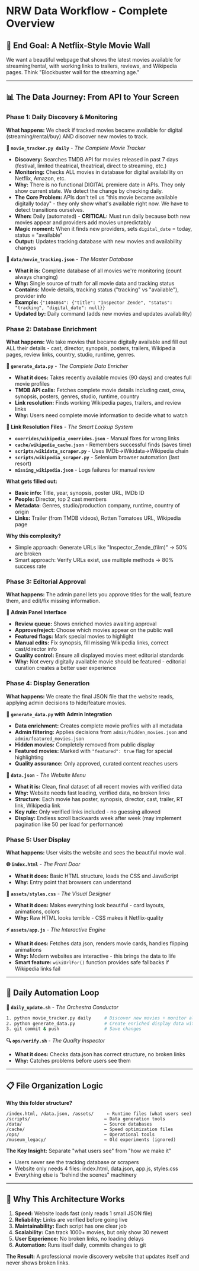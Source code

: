 # **NRW Data Workflow - Complete Overview**

## **🎯 End Goal: A Netflix-Style Movie Wall**
We want a beautiful webpage that shows the latest movies available for streaming/rental, with working links to trailers, reviews, and Wikipedia pages. Think "Blockbuster wall for the streaming age."

---

## **📊 The Data Journey: From API to Your Screen**

### **Phase 1: Daily Discovery & Monitoring**
**What happens:** We check if tracked movies became available for digital (streaming/rental/buy) AND discover new movies to track.

**🔧 `movie_tracker.py daily`** - *The Complete Movie Tracker*
- **Discovery:** Searches TMDB API for movies released in past 7 days (festival, limited theatrical, theatrical, direct to streaming, etc.)
- **Monitoring:** Checks ALL movies in database for digital availability on Netflix, Amazon, etc.
- **Why:** There is no functional DIGITAL premiere date in APIs. They only show current state. We detect the change by checking daily.
- **The Core Problem:** APIs don't tell us "this movie became available digitally today" - they only show what's available right now. We have to detect transitions ourselves.
- **When:** Daily (automated) - **CRITICAL:** Must run daily because both new movies appear and providers add movies unpredictably
- **Magic moment:** When it finds new providers, sets `digital_date` = today, status = "available"
- **Output:** Updates tracking database with new movies and availability changes

**📄 `data/movie_tracking.json`** - *The Master Database* 
- **What it is:** Complete database of all movies we're monitoring (count always changing)
- **Why:** Single source of truth for all movie data and tracking status  
- **Contains:** Movie details, tracking status ("tracking" vs "available"), provider info
- **Example:** `{"1404864": {"title": "Inspector Zende", "status": "tracking", "digital_date": null}}`
- **Updated by:** Daily command (adds new movies and updates availability)

### **Phase 2: Database Enrichment**
**What happens:** We take movies that became digitally available and fill out ALL their details - cast, director, synopsis, posters, trailers, Wikipedia pages, review links, country, studio, runtime, genres.

**🔧 `generate_data.py`** - *The Complete Data Enricher*
- **What it does:** Takes recently available movies (90 days) and creates full movie profiles
- **TMDB API calls:** Fetches complete movie details including cast, crew, synopsis, posters, genres, studio, runtime, country
- **Link resolution:** Finds working Wikipedia pages, trailers, and review links
- **Why:** Users need complete movie information to decide what to watch

**📂 Link Resolution Files** - *The Smart Lookup System*
- **`overrides/wikipedia_overrides.json`** - Manual fixes for wrong links
- **`cache/wikipedia_cache.json`** - Remembers successful finds (saves time)
- **`scripts/wikidata_scraper.py`** - Uses IMDb→Wikidata→Wikipedia chain
- **`scripts/wikipedia_scraper.py`** - Selenium browser automation (last resort)
- **`missing_wikipedia.json`** - Logs failures for manual review

**What gets filled out:**
- **Basic info:** Title, year, synopsis, poster URL, IMDb ID
- **People:** Director, top 2 cast members
- **Metadata:** Genres, studio/production company, runtime, country of origin
- **Links:** Trailer (from TMDB videos), Rotten Tomatoes URL, Wikipedia page

**Why this complexity?** 
- Simple approach: Generate URLs like "Inspector_Zende_(film)" → 50% are broken
- Smart approach: Verify URLs exist, use multiple methods → 80% success rate

### **Phase 3: Editorial Approval**
**What happens:** The admin panel lets you approve titles for the wall, feature them, and edit/fix missing information.

**🔧 Admin Panel Interface**
- **Review queue:** Shows enriched movies awaiting approval
- **Approve/reject:** Choose which movies appear on the public wall
- **Featured flags:** Mark special movies to highlight
- **Manual edits:** Fix synopsis, fill missing Wikipedia links, correct cast/director info
- **Quality control:** Ensure all displayed movies meet editorial standards
- **Why:** Not every digitally available movie should be featured - editorial curation creates a better user experience

### **Phase 4: Display Generation**  
**What happens:** We create the final JSON file that the website reads, applying admin decisions to hide/feature movies.

**🔧 `generate_data.py` with Admin Integration**
- **Data enrichment:** Creates complete movie profiles with all metadata
- **Admin filtering:** Applies decisions from `admin/hidden_movies.json` and `admin/featured_movies.json`  
- **Hidden movies:** Completely removed from public display
- **Featured movies:** Marked with `"featured": true` flag for special highlighting
- **Quality assurance:** Only approved, curated content reaches users

**📄 `data.json`** - *The Website Menu*
- **What it is:** Clean, final dataset of all recent movies with verified data
- **Why:** Website needs fast loading, verified data, no broken links
- **Structure:** Each movie has poster, synopsis, director, cast, trailer, RT link, Wikipedia link
- **Key rule:** Only verified links included - no guessing allowed
- **Display:** Endless scroll backwards week after week (may implement pagination like 50 per load for performance)

### **Phase 5: User Display**
**What happens:** User visits the website and sees the beautiful movie wall.

**🌐 `index.html`** - *The Front Door*
- **What it does:** Basic HTML structure, loads the CSS and JavaScript
- **Why:** Entry point that browsers can understand

**🎨 `assets/styles.css`** - *The Visual Designer*
- **What it does:** Makes everything look beautiful - card layouts, animations, colors
- **Why:** Raw HTML looks terrible - CSS makes it Netflix-quality

**⚡ `assets/app.js`** - *The Interactive Engine*
- **What it does:** Fetches data.json, renders movie cards, handles flipping animations
- **Why:** Modern websites are interactive - this brings the data to life
- **Smart feature:** `wikiUrlFor()` function provides safe fallbacks if Wikipedia links fail

---

## **🔄 Daily Automation Loop**

**🔧 `daily_update.sh`** - *The Orchestra Conductor*
```bash
1. python movie_tracker.py daily     # Discover new movies + monitor all existing for availability changes
2. python generate_data.py           # Create enriched display data with links
3. git commit & push                 # Save changes
```

**🔍 `ops/verify.sh`** - *The Quality Inspector*
- **What it does:** Checks data.json has correct structure, no broken links
- **Why:** Catches problems before users see them

---

## **📋 File Organization Logic**

**Why this folder structure?**
```
/index.html, /data.json, /assets/     ← Runtime files (what users see)
/scripts/                            ← Data generation tools
/data/                               ← Source databases  
/cache/                              ← Speed optimization files
/ops/                                ← Operational tools
/museum_legacy/                      ← Old experiments (ignored)
```

**The Key Insight:** Separate "what users see" from "how we make it"
- Users never see the tracking database or scrapers
- Website only needs 4 files: index.html, data.json, app.js, styles.css
- Everything else is "behind the scenes" machinery

---

## **🎯 Why This Architecture Works**

1. **Speed:** Website loads fast (only reads 1 small JSON file)
2. **Reliability:** Links are verified before going live
3. **Maintainability:** Each script has one clear job
4. **Scalability:** Can track 1000+ movies, but only show 30 newest
5. **User Experience:** No broken links, no loading delays
6. **Automation:** Runs itself daily, commits changes to git

**The Result:** A professional movie discovery website that updates itself and never shows broken links.